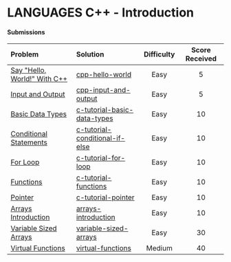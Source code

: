 # LANGUAGES C++ - Introduction

#### Submissions
| Problem | Solution | Difficulty | Score Received |
| :--- | :--- | :---: | :---: |
| [Say "Hello, World!" With C++](https://www.hackerrank.com/challenges/cpp-hello-world) | [cpp-hello-world](cpp-hello-world/solution.cpp) | Easy | 5 |
| [Input and Output](https://www.hackerrank.com/challenges/cpp-input-and-output) | [cpp-input-and-output](cpp-input-and-output/solution.cpp) | Easy | 5 |
| [Basic Data Types](https://www.hackerrank.com/challenges/c-tutorial-basic-data-types) | [c-tutorial-basic-data-types](c-tutorial-basic-data-types/solution.c) | Easy | 10 |
| [Conditional Statements](https://www.hackerrank.com/challenges/c-tutorial-conditional-if-else) | [c-tutorial-conditional-if-else](c-tutorial-conditional-if-else/solution.c) | Easy | 10 |
| [For Loop](https://www.hackerrank.com/challenges/c-tutorial-for-loop) | [c-tutorial-for-loop](c-tutorial-for-loop/solution.c) | Easy | 10 |
| [Functions](https://www.hackerrank.com/challenges/c-tutorial-functions) | [c-tutorial-functions](c-tutorial-functions/solution.c) | Easy | 10 |
| [Pointer](https://www.hackerrank.com/challenges/c-tutorial-pointer) | [c-tutorial-pointer](c-tutorial-pointer/solution.c) | Easy | 10 |
| [Arrays Introduction](https://www.hackerrank.com/challenges/arrays-introduction) | [arrays-introduction](arrays-introduction/solution.cpp) | Easy | 10 |
| [Variable Sized Arrays](https://www.hackerrank.com/challenges/variable-sized-arrays) | [variable-sized-arrays](variable-sized-arrays/solution.cpp) | Easy | 30 |
| [Virtual Functions](https://www.hackerrank.com/challenges/virtual-functions) | [virtual-functions](virtual-functions/solution.cpp) | Medium | 40 |